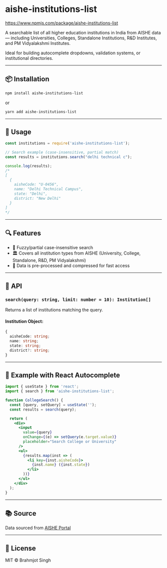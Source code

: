 # aishe-institutions-list

https://www.npmjs.com/package/aishe-institutions-list

A searchable list of all higher education institutions in India from AISHE data — including Universities, Colleges, Standalone Institutions, R&D Institutes, and PM Vidyalakshmi Institutes.

Ideal for building autocomplete dropdowns, validation systems, or institutional directories.

---

## 📦 Installation

```bash
npm install aishe-institutions-list
````

or

```bash
yarn add aishe-institutions-list
```

---

## 🔧 Usage

```js
const institutions = require('aishe-institutions-list');

// Search example (case-insensitive, partial match)
const results = institutions.search("delhi technical c");

console.log(results);
/*
[
  {
    aisheCode: "U-0456",
    name: "Delhi Technical Campus",
    state: "Delhi",
    district: "New Delhi"
  }
]
*/
```

---

## 🔍 Features

* 🔎 Fuzzy/partial case-insensitive search
* 🏛️ Covers all institution types from AISHE (University, College, Standalone, R\&D, PM Vidyalakshmi)
* 📁 Data is pre-processed and compressed for fast access

---

## 📄 API

### `search(query: string, limit: number = 10): Institution[]`

Returns a list of institutions matching the query.

#### Institution Object:

```ts
{
  aisheCode: string;
  name: string;
  state: string;
  district?: string;
}
```

---

## 🧪 Example with React Autocomplete

```jsx
import { useState } from 'react';
import { search } from 'aishe-institutions-list';

function CollegeSearch() {
  const [query, setQuery] = useState('');
  const results = search(query);

  return (
    <div>
      <input
        value={query}
        onChange={(e) => setQuery(e.target.value)}
        placeholder="Search College or University"
      />
      <ul>
        {results.map(inst => (
          <li key={inst.aisheCode}>
            {inst.name} ({inst.state})
          </li>
        ))}
      </ul>
    </div>
  );
}
```

---

## 📚 Source

Data sourced from [AISHE Portal](https://dashboard.aishe.gov.in/hedirectory/)

---

## 📜 License

MIT © Brahmjot Singh

